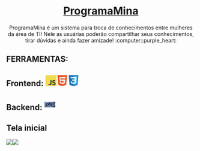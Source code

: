 
<h1 align="center">
    <a href="https://pt-br.reactjs.org/">ProgramaMina</a>
</h1>
<p align="center"> ProgramaMina é um sistema para troca de conhecimentos entre mulheres da área de TI! Nele as usuárias poderão compartilhar seus conhecimentos, tirar dúvidas e ainda fazer amizade!  :computer::purple_heart:	</p>


## FERRAMENTAS:
## Frontend: <img src="https://raw.githubusercontent.com/devicons/devicon/master/icons/javascript/javascript-original.svg" width="30"/><img src="https://raw.githubusercontent.com/devicons/devicon/master/icons/html5/html5-original.svg" width="30"/><img src="https://raw.githubusercontent.com/devicons/devicon/master/icons/css3/css3-original.svg" width="30"/>
 ## Backend: <img src="https://raw.githubusercontent.com/devicons/devicon/master/icons/php/php-original.svg" width="30"/>
 
 
 ## Tela inicial 

 <img src="https://user-images.githubusercontent.com/60903342/131054396-2005b04f-bb2e-4bf4-9e4c-1569816ffa00.png" width="400"/><img src="https://user-images.githubusercontent.com/60903342/131009571-e5f82474-595b-4066-9e2a-9e43d20ff29c.png" width="400"/>
